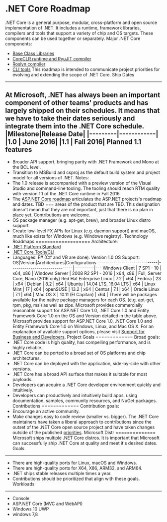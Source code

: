 .NET Core Roadmap
=================
.NET Core is a general purpose, modular, cross-platform and open source implementation of .NET. It includes a runtime, framework libraries, compilers and tools that support a variety of chip and OS targets. These components can be used together or separately.
Major .NET Core components:
- [Base Class Libraries](https://github.com/dotnet/corefx)
- [CoreCLR runtime and RyuJIT compiler](https://github.com/dotnet/coreclr)
- [Roslyn compiler](https://github.com/dotnet/roslyn)
- [CLI tools](https://github.com/dotnet/cli)
This roadmap is intended to communicate project priorities for evolving and extending the scope of .NET Core.
Ship Dates
----------
At Microsoft, .NET has always been an important component of other teams' products and has largely shipped on their schedules. It means that we have to take their dates seriously and integrate them into the .NET Core schedule.
|Milestone|Release Date|
|---------|------------|
|1.0      |   June 2016|
|1.1      |   Fall 2016|
Planned 1.1 features
--------------------
- Broader API support, bringing parity with .NET Framework and Mono at the BCL level.
- Transition to MSBuild and csproj as the default build system and project model for all versions of .NET. 
Notes:
- The 1.0 release is accompanied with a preview version of the Visual Studio and command-line tooling. The tooling should reach RTM quality with version 1.1 of the .NET Core runtime in Fall 2016.
- The [ASP.NET Core roadmap](https://github.com/aspnet/Home/wiki/Roadmap) articulates the ASP.NET projects's roadmap and dates.
TBD
===
areas of the product that are TBD. This designation doesn't mean that they are not important, just that there is no plan in place yet. Contributions are welcome.
- OS package manager (e.g. apt-get, brew), and broader Linux distro support.
- Create low-level FX APIs for Linux (e.g. daemon support) and macOS, much like exists for Windows (e.g. Windows registry).
Technology Roadmaps
===================
Architecture:
- [.NET Platform Standard](https://github.com/dotnet/corefx/blob/master/Documentation/architecture/net-platform-standard.md)
- [.NET Core Tools/CLI](https://docs.microsoft.com/en-us/dotnet/articles/core/tools/index)
- Languages: F# (C# and VB are done).
Version 1.0 OS Support:
OS|Version|Architectures|Configurations
------------------------------|-------------------------------|----------|---
Windows Client                | 7 SP1 - 10                    | x64, x86 |
Windows Server                | 2008 R2 SP1 - 2016            | x64, x86 | Full, Server Core, Nano (2016 only)
Red Hat Enterprise Linux      | 7.2                           | x64      |
Fedora                        | 23                            | x64      |
Debian                        | 8.2                           | x64      |
Ubuntu                        | 14.04 LTS, 16.04 LTS          | x64      |
Linux Mint                    | 17                            | x64      |
openSUSE                      | 13.2                          | x64      |
Centos                        | 7.1                           | x64      |
Oracle Linux                  | 7.1                           | x64      |
Mac OS X                       | 10.11 (El Capitan)            | x64      |
There will be packages available for the native package managers for each OS. (e.g. apt-get, rpm, pkg, msi) as well as zips.
Microsoft provides commercially reasonable support for ASP.NET Core 1.0, .NET Core 1.0 and Entity Framework Core 1.0 on the OS and Version detailed in the table above.
Microsoft provides support for ASP.NET Core 1.0, .NET Core 1.0 and Entity Framework Core 1.0 on Windows, Linux, and Mac OS X.  For an explanation of available support options, please visit [Support for Business and Developers](https://support.microsoft.com/en-us/gp/contactus81?Audience=Commercial&SegNo=4).
Project Goals
=============
Broad goals:
- .NET Core code is high quality, has compelling performance, and is highly reliable.
- .NET Core can be ported to a broad set of OS platforms and chip architectures.
- .NET Core can be deployed with the application, side-by-side with other versions.
- .NET Core has a broad API surface that makes it suitable for most payloads.
- Developers can acquire a .NET Core developer environment quickly and intuitively.
- Developers can productively and intuitively build apps, using documentation, samples, community resources, and NuGet packages.
Contributions
=============
Contribution goals: 
- Encourage an active community.
- Make changes easy to code review (smaller vs. bigger). 
The .NET Core maintainers have taken a liberal approach to contributions since the outset of the .NET Core open source project and have taken changes outside of the published [priorities](https://github.com/dotnet/coreclr/blob/master/Documentation/project-docs/project-priorities.md). 
Microsoft Distr
==============
Microsoft ships multiple .NET Core distros. It is important that Microsoft can successfully ship .NET Core at quality and meet it's desired dates.
Goals
-----
- There are high-quality ports for Linux, macOS and Windows.
- There are high-quality ports for X64, X86, ARM32, and ARM64.
- .NET ships stable releases multiple times a year.
- Contributions should be prioritized that align with these goals.
Workloads
--------
- Console
- ASP.NET Core (MVC and WebAPI)
- Windows 10 UWP
- windows 7,8